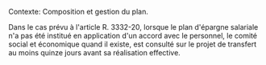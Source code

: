 Contexte: Composition et gestion du plan.

Dans le cas prévu à l'article R. 3332-20, lorsque le plan d'épargne salariale n'a pas été institué en application d'un accord avec le personnel, le comité social et économique quand il existe, est consulté sur le projet de transfert au moins quinze jours avant sa réalisation effective.